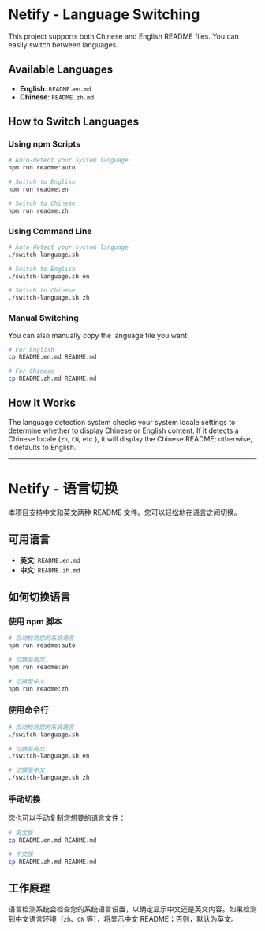 # Netify - Language Switching

This project supports both Chinese and English README files. You can easily switch between languages.

## Available Languages

- **English**: `README.en.md`
- **Chinese**: `README.zh.md`

## How to Switch Languages

### Using npm Scripts

```bash
# Auto-detect your system language
npm run readme:auto

# Switch to English
npm run readme:en

# Switch to Chinese 
npm run readme:zh
```

### Using Command Line

```bash
# Auto-detect your system language
./switch-language.sh

# Switch to English
./switch-language.sh en

# Switch to Chinese
./switch-language.sh zh
```

### Manual Switching

You can also manually copy the language file you want:

```bash
# For English
cp README.en.md README.md

# For Chinese
cp README.zh.md README.md
```

## How It Works

The language detection system checks your system locale settings to determine whether to display Chinese or English content. If it detects a Chinese locale (`zh`, `CN`, etc.), it will display the Chinese README; otherwise, it defaults to English.

---

# Netify - 语言切换

本项目支持中文和英文两种 README 文件。您可以轻松地在语言之间切换。

## 可用语言

- **英文**: `README.en.md`
- **中文**: `README.zh.md`

## 如何切换语言

### 使用 npm 脚本

```bash
# 自动检测您的系统语言
npm run readme:auto

# 切换至英文
npm run readme:en

# 切换至中文
npm run readme:zh
```

### 使用命令行

```bash
# 自动检测您的系统语言
./switch-language.sh

# 切换至英文
./switch-language.sh en

# 切换至中文
./switch-language.sh zh
```

### 手动切换

您也可以手动复制您想要的语言文件：

```bash
# 英文版
cp README.en.md README.md

# 中文版
cp README.zh.md README.md
```

## 工作原理

语言检测系统会检查您的系统语言设置，以确定显示中文还是英文内容。如果检测到中文语言环境（`zh`、`CN` 等），将显示中文 README；否则，默认为英文。 